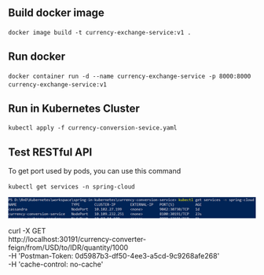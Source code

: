 ## Build docker image
`docker image build -t currency-exchange-service:v1 .`

## Run docker
`docker container run -d --name currency-exchange-service -p 8000:8000 currency-exchange-service:v1`

## Run in Kubernetes Cluster
`kubectl apply -f currency-conversion-sevice.yaml`

## Test RESTful API
To get port used by pods, you can use this command

`kubectl get services -n spring-cloud`

![alt text](https://raw.githubusercontent.com/sidie88/spring-in-kubernetes/master/img/service-port2.PNG)

curl -X GET \
  http://localhost:30191/currency-converter-feign/from/USD/to/IDR/quantity/1000 \
  -H 'Postman-Token: 0d5987b3-df50-4ee3-a5cd-9c9268afe268' \
  -H 'cache-control: no-cache'
